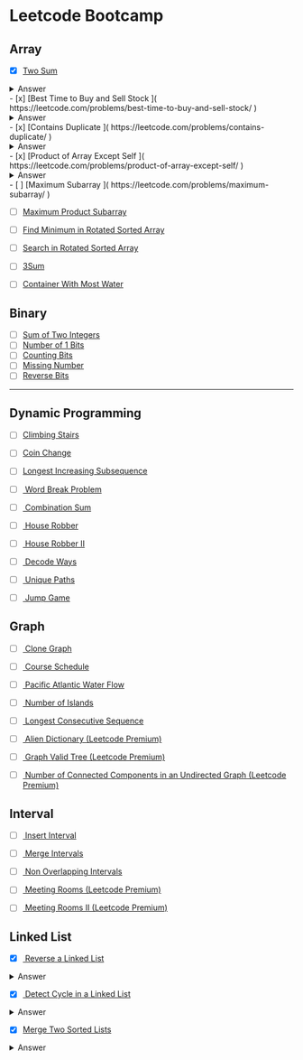 # Leetcode Bootcamp

## Array
- [x] [Two Sum ]( https://leetcode.com/problems/two-sum/ )
 <details>
 <summary>Answer</summary>
 <p>
   ```js
     /**
      * @param {number[]} nums
      * @param {number} target
      * @return {number[]}
      */
     var twoSum = function(nums, target) {
         let seen = { } 
         for (let i = 0; i < nums.length; i++) {
             let curr = nums[i];
             if (target - curr in seen) return [i, seen[target - curr]]
             seen[curr] = i
         }
         return false;
     };
   ``` 
 </p>
</details>
- [x] [Best Time to Buy and Sell Stock ]( https://leetcode.com/problems/best-time-to-buy-and-sell-stock/ )
 <details>
 <summary>Answer</summary>
 <p>
  ```js
    /**
     * @param {number[]} prices
     * @return {number}
     */
    var maxProfit = function(prices) {
      let p1 = 0;
      let p2 = 1
      let maxProfit = 0;
      while (p2 < prices.length) {
          if (prices[p1] > prices[p2]) {
              p1 = p2;
          } else {
              let diff = prices[p2] - prices[p1]
              maxProfit = maxProfit > diff ? maxProfit : diff 
          }
          p2++
      }
        return maxProfit
    };
  ``` 
 </p>
</details>
- [x] [Contains Duplicate ]( https://leetcode.com/problems/contains-duplicate/ )
 <details>
 <summary>Answer</summary>
 <p>
    ```js
    /**
     * @param {number[]} nums
     * @return {boolean}
     */
     var containsDuplicate = function(nums) {
        let seen = new Set();
        for (let i = 0; i < nums.length; i++) {
            if (seen.has(nums[i])) return true;
            seen.add(nums[i])
        }
        return false;
     }; 
    ``` 
 </p>
</details>
- [x] [Product of Array Except Self ]( https://leetcode.com/problems/product-of-array-except-self/ )
 <details>
 <summary>Answer</summary>
 <p>
    ```js
    /**
    * @param {number[]} nums
    * @return {number[]}
    */
     var productExceptSelf = function(nums) {
       let product = 1;
       let result = []
       for (let i = 0; i < nums.length; i++) {
           result[i] = product;
           product *= nums[i]
       }
       product = 1
       for (let i = nums.length - 1; i >= 0; i--) {
           result[i] *= product;
           product *= nums[i]
       }
       return result;
    };
    ```
</p>
</details>
- [  ] [Maximum Subarray ]( https://leetcode.com/problems/maximum-subarray/ )

- [  ] [Maximum Product Subarray ]( https://leetcode.com/problems/maximum-product-subarray/ )
- [  ] [Find Minimum in Rotated Sorted Array ]( https://leetcode.com/problems/find-minimum-in-rotated-sorted-array/ )
- [  ] [Search in Rotated Sorted Array ]( https://leetcode.com/problems/search-in-rotated-sorted-array/ )
- [  ] [3Sum ]( https://leetcode.com/problems/3sum/ )
- [  ] [Container With Most Water ]( https://leetcode.com/problems/container-with-most-water/ )


## Binary

- [  ] [Sum of Two Integers ]( https://leetcode.com/problems/sum-of-two-integers/ )
- [  ] [Number of 1 Bits ]( https://leetcode.com/problems/number-of-1-bits/ )
- [  ] [Counting Bits ]( https://leetcode.com/problems/counting-bits/ )
- [  ] [Missing Number ]( https://leetcode.com/problems/missing-number/ )
- [  ] [Reverse Bits ]( https://leetcode.com/problems/reverse-bits/ )

---

## Dynamic Programming

- [  ] [Climbing Stairs ]( https://leetcode.com/problems/climbing-stairs/ )
- [  ] [Coin Change ]( https://leetcode.com/problems/coin-change/ )
- [  ] [Longest Increasing Subsequence ]( https://leetcode.com/problems/longest-increasing-subsequence/ )
- [  ] [ Word Break Problem ]( https://leetcode.com/problems/word-break/ )
- [  ] [ Combination Sum ]( https://leetcode.com/problems/combination-sum-iv/ )
- [  ] [ House Robber ]( https://leetcode.com/problems/house-robber/ )
- [  ] [ House Robber II ]( https://leetcode.com/problems/house-robber-ii/ )
- [  ] [ Decode Ways ]( https://leetcode.com/problems/decode-ways/ )
- [  ] [ Unique Paths ]( https://leetcode.com/problems/unique-paths/ )
- [  ] [ Jump Game ]( https://leetcode.com/problems/jump-game/ )



## Graph

- [  ] [ Clone Graph ]( https://leetcode.com/problems/clone-graph/ )
- [  ] [ Course Schedule ]( https://leetcode.com/problems/course-schedule/ )
- [  ] [ Pacific Atlantic Water Flow ]( https://leetcode.com/problems/pacific-atlantic-water-flow/ )
- [  ] [ Number of Islands ]( https://leetcode.com/problems/number-of-islands/ )
- [  ] [ Longest Consecutive Sequence ]( https://leetcode.com/problems/longest-consecutive-sequence/ )
- [  ] [ Alien Dictionary (Leetcode Premium) ]( https://leetcode.com/problems/alien-dictionary/ )
- [  ] [ Graph Valid Tree (Leetcode Premium) ]( https://leetcode.com/problems/graph-valid-tree/ )
- [  ] [ Number of Connected Components in an Undirected Graph (Leetcode Premium) ]( https://leetcode.com/problems/number-of-connected-components-in-an-undirected-graph/ )


## Interval

- [  ] [ Insert Interval ]( https://leetcode.com/problems/insert-interval/ )
- [  ] [ Merge Intervals ]( https://leetcode.com/problems/merge-intervals/ )
- [  ] [ Non Overlapping Intervals ]( https://leetcode.com/problems/non-overlapping-intervals/ )
- [  ] [ Meeting Rooms (Leetcode Premium) ]( https://leetcode.com/problems/meeting-rooms/ )
- [  ] [ Meeting Rooms II (Leetcode Premium) ]( https://leetcode.com/problems/meeting-rooms-ii/ )


## Linked List
- [x] [ Reverse a Linked List ]( https://leetcode.com/problems/reverse-linked-list/ )
<details>
 <summary>Answer</summary>
  <p>
     ```js
        var reverseList = function(head) {
           if (!head || !head.next) return head;
           let rev = head,
               curr = head.next;
               rev.next = null;
           while (curr) {
               let s = curr.next;
               curr.next = rev;
               rev = curr
               curr = s;
           }
          return rev; 
        };
     ```
  </p>
</details>

- [x] [ Detect Cycle in a Linked List ]( https://leetcode.com/problems/linked-list-cycle/ )
<details>
<summary>Answer</summary>
<p>
  ```js
   if (!head || !head.next) return false;
     let slow = head;
     let fast = head.next;
     while (fast && fast.next) {
         if (slow === fast) return true;
         slow = slow.next
         fast = fast.next.next;
     } 
    return false;
  ```
 </p>
</details>

- [x]  [Merge Two Sorted Lists ]( https://leetcode.com/problems/merge-two-sorted-lists/ )
<details>
  <summary>Answer</summary>
  <p>
  ```js
     /**
     * Definition for singly-linked list.
     * function ListNode(val) {
     *     this.val = val;
     *     this.next = null;
     * }
     */
    /**
     * @param {ListNode} l1
     * @param {ListNode} l2
     * @return {ListNode}
     */
    var mergeTwoLists = function(l1, l2) {
    if (!l1 && !l2) return null
    if (!l1) return l2
    if (!l2) return l1
    let head = null;
    if (l1.val <= l2.val) {
        curr = l1
        head = l1;
        l1 = l1.next;
    } else {
        curr = l2
        head = l2
        l2 = l2.next
    }
    while (l1 && l2) {
        if (l1.val < l2.val) { 
            curr.next = l1
            l1 = l1.next
        }
        else {
            curr.next = l2
            l2 = l2.next
        }
        curr = curr.next
    }
    l1 = !l1 ? l2 : l1
    curr.next = l1
    return head;
    }
    ```
- [  ]  [Merge K Sorted Lists ]( https://leetcode.com/problems/merge-k-sorted-lists/ )
- [x]  [Remove Nth Node From End Of List ]( https://leetcode.com/problems/remove-nth-node-from-end-of-list/ )
<details>
<summary>Answer</summary>
<p>
  ```js
     /**
     * function ListNode(val) {
     *     this.val = val;
     *     this.next = null;
     * }
     */
     /**
      * @param {ListNode} head
      * @param {number} n
      * @return {ListNode}
      */
     var removeNthFromEnd = function(head, n) {
         let curr = head;
         let length = 0;
         while (curr) {
             curr = curr.next
             length += 1
         }
         if (n === length) return head.next
         snd = head;
         let index = 0
         while (snd) {
             if (length - n === index + 1) {
                 if (!snd.next.next) {
                     snd.next = null
                      } else {
                          snd.next = snd.next.next
                          snd = snd.next.next
                      }
                      break;
                  } 
                  snd = snd.next
                  index++
              }
              return head;    
          }; 
  ```
</p>
</details>
- [  ]  [Reorder List ]( https://leetcode.com/problems/reorder-list/ )



## Matrix

- [  ] [ Set Matrix Zeroes ]( https://leetcode.com/problems/set-matrix-zeroes/ )
- [  ] [ Spiral Matrix ]( https://leetcode.com/problems/spiral-matrix/ )
- [  ] [ Rotate Image ]( https://leetcode.com/problems/rotate-image/ )
- [  ] [ Word Search ]( https://leetcode.com/problems/word-search/ )


## String

- [  ] [ Longest Substring Without Repeating Characters ]( https://leetcode.com/problems/longest-substring-without-repeating-characters/ )
- [  ] [ Longest Repeating Character Replacement ]( https://leetcode.com/problems/longest-repeating-character-replacement/ )
- [  ] [ Minimum Window Substring ]( https://leetcode.com/problems/minimum-window-substring/ )
- [  ] [ Valid Anagram ]( https://leetcode.com/problems/valid-anagram/ )
- [  ] [ Group Anagrams ]( https://leetcode.com/problems/group-anagrams/ )
- [  ] [ Valid Parentheses ]( https://leetcode.com/problems/valid-parentheses/ )
- [  ] [ Valid Palindrome ]( https://leetcode.com/problems/valid-palindrome/ )
- [  ] [ Longest Palindromic Substring ]( https://leetcode.com/problems/longest-palindromic-substring/ )
- [  ] [ Palindromic Substrings ]( https://leetcode.com/problems/palindromic-substrings/ )
- [  ] [ Encode and Decode Strings (Leetcode Premium) ]( https://leetcode.com/problems/encode-and-decode-strings/ )



## Tree

- [x] [ Maximum Depth of Binary Tree ]( https://leetcode.com/problems/maximum-depth-of-binary-tree/ )
<details>
<summary>Answer</summary>
<p>
  ```js
    /**
     * Definition for a binary tree node.
     * function TreeNode(val) {
     *     this.val = val;
     *     this.left = this.right = null;
     * }
     */
    /**
     * @param {TreeNode} root
     * @return {number}
     */
    var maxDepth = function(root) {
      const dfs = (root, sum = 0) => {
          if (!root) return sum
          sum += 1
          
          let left = dfs(root.left, sum)
          let right = dfs(root.right, sum)
          
          return Math.max(left, right)
      }  
      return dfs(root)
    };
  ```
- [x] [ Same Tree ]( https://leetcode.com/problems/same-tree/ )
<details>
<summary>Answer</summary>
<p>
  ```js 
  var isSameTree = function(p, q) {
     if (!p && !q) return true; 
     if (!p || !q || p.val !== q.val) return false;
     return isSameTree(p.left, q.left) && isSameTree(p.right, q.right)
  };
  ```
- [x] [ Invert/Flip Binary Tree ]( https://leetcode.com/problems/invert-binary-tree/ )
<details>
<summary>Answer</summary>
<p>
  ```js
    /**
     * Definition for a binary tree node.
     * function TreeNode(val) {
     *     this.val = val;
     *     this.left = this.right = null;
     * }
     */
    /**
   * @param {TreeNode} root
   * @return {TreeNode}
   */
  var invertTree = function(root) {
    if (root) {
        if (root.left || root.right) {
            temp = root.left
            root.left = root.right
            root.right = temp;
            invertTree(root.left)
            invertTree(root.right)
        }
    }
    return root;
  };
  ```
- [  ] [ Binary Tree Maximum Path Sum ]( https://leetcode.com/problems/binary-tree-maximum-path-sum/ )
- [  ] [ Binary Tree Level Order Traversal ]( https://leetcode.com/problems/binary-tree-level-order-traversal/ )
- [  ] [ Serialize and Deserialize Binary Tree ]( https://leetcode.com/problems/serialize-and-deserialize-binary-tree/ )
- [x] [ Subtree of Another Tree ]( https://leetcode.com/problems/subtree-of-another-tree/ )
<details>
<summary>Answer</summary>
<p>
  ```js
   * @return {boolean}
   */

  function isSame (s, t) {
      if (!s && !t) return true;
      if (!s || !t) return false;
      if (s.val === t.val) {
          return isSame(s.left, t.left) && isSame(s.right, t.right)
      }
      return false;
  }
  var isSubtree = function(s, t) {
      if (!s || !t) return !s && !t 
      let is = isSame(s, t)
      if (is) return true;
      let a = isSubtree(s.left, t) || isSubtree(s.right, t)
      return a;
  };
  ```
</p>
</details>
- [  ] [ Construct Binary Tree from Preorder and Inorder Traversal ]( https://leetcode.com/problems/construct-binary-tree-from-preorder-and-inorder-traversal/ )
- [  ] [ Validate Binary Search Tree ]( https://leetcode.com/problems/validate-binary-search-tree/ )
- [  ] [ Kth Smallest Element in a BST ]( https://leetcode.com/problems/kth-smallest-element-in-a-bst/ )
- [  ] [ Lowest Common Ancestor of BST ]( https://leetcode.com/problems/lowest-common-ancestor-of-a-binary-search-tree/ )
- [  ] [ Implement Trie (Prefix Tree) ]( https://leetcode.com/problems/implement-trie-prefix-tree/ )
- [  ] [ Add and Search Word ]( https://leetcode.com/problems/add-and-search-word-data-structure-design/ )
- [  ] [ Word Search II ]( https://leetcode.com/problems/word-search-[ii/ )

---

## Heap

- [  ] [ Merge K Sorted Lists ]( https://leetcode.com/problems/merge-k-sorted-lists/ )
- [  ] [ Top K Frequent Elements ]( https://leetcode.com/problems/top-k-frequent-elements/ )
- [  ] [ Find Median from Data Stream ]( https://leetcode.com/problems/find-median-from-data-stream/ )

